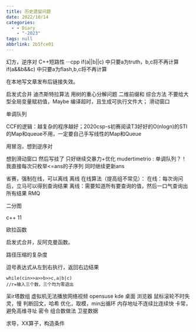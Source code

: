 ```yaml
---
title: 历史遗留问题
date: 2022/10/14
categories:
  - - Diary
    - "-2023"
tags: null
abbrlink: 2b5fce01
---
```



幻方，逆序对
C++短路性
···cpp
if(a||b||c)
中只要a为truth，b,c将不再计算
if(a&&b&&c)
中只要a为flash,b,c将不再计算

在本地写文章发布后链接失效。

启发式合并
迪杰斯特拉算法
用树的重心分解问题
二维前缀和
综合方法
不要给大型全局变量赋初值，Maybe 编译超时，且生成可执行文件大；
滑动窗口

单调队列

CCF的逻辑：越复杂的程序越好；2020csp-s初赛阅读T3好好的O(nlogn)的STl的Map和queue不用，一定要自己手写线性的Map和Queue

用冒泡，想到逆序对


想到滑动窗口 然后写挂了 只好继续交暴力+优化
mudertimetrio : 单调队列？！
我直接每次只枚举<=ans的子序列 同时继续更新ans

省赛，强制在线，可以离线
离线 在线算法（提高组不常见）：
在线：每次询问后，立马可以得到查询结果
离线：需要知道所有要查询的值，然后一口气查询出所有结果
RMQ

二分图

c++ 11

欧拉函数

启发式合并，反阿克曼函数。

路径压缩的复杂度

逗号表达式从左到右执行，返回右边结果
```
while(cin>>a>>b>>c,a|b|c)
//r=输入三个数，三个均为零退出
```

呆ir塔数组
虚拟机无法播放网络视频
opensuse kde 桌面 浏览器 鼠标滚轮不时失灵，慢
判断回文，哈希
优化，取模，min出循环
内存地址不连续比连续快
卡常，避免高维寻址
密令 组合数做法
卫星数据

求导，XX算子，构造条件
